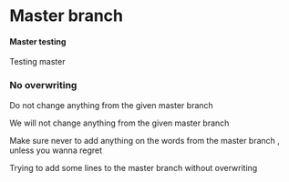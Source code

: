 # Master branch

#### Master testing
Testing master

### No overwriting
Do not change anything from the given master branch


We will not change anything from the given master branch

Make sure never to add anything on the words from the master branch
, unless you wanna regret

Trying to add some lines to the master branch without overwriting

